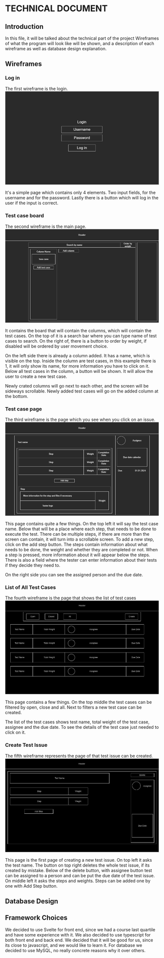 # TECHNICAL DOCUMENT

## Introduction
In this file, it will be talked about the technical part of the project Wireframes of what the program will look like will be shown, and a description of each wireframe as well as database design explanation.

## Wireframes

### Log in
The first wireframe is the login.
![](assets/LogInWireframe.drawio.png)

It's a simple page which contains only 4 elements. Two input fields, for the username and for the password. Lastly there is a button which will log in the user if the input is correct.

### Test case board
The second wireframe is the main page.
![](assets/BoardWireFrame.drawio.png)

It contains the board that will contain the columns, which will contain the test cases. On the top of it is a search bar where you can type name of test cases to search. On the right of, there is a button to order by weight, if disabled will be ordered by user movement choice.

On the left side there is already a column added. It has a name, which is visible on the top. Inside the column are test cases, in this example there is 1, it will only show its name, for more information you have to click on it. Below all test cases in the column, a button will be shown. It will allow the user to create a new test case.

Newly crated columns will go next to each other, and the screen will be sideways scrollable. Newly added test cases will go on the added column at the bottom.

### Test case page
The third wireframe is the page which you see when you click on an issue.
![](assets/TestCaseMoreInfoWireFrame.drawio.png)

This page contains quite a few things. On the top left it will say the test case name. Below that will be a place where each step, that needs to be done to execute the test. There can be multiple steps, if there are more than the screen can contain, it will turn into a scrollable screen. To add a new step, click on the add step button. The steps contain information about what needs to be done, the weight and whether they are completed or not. When a step is pressed, more information about it will appear below the steps. There is also a field where the tester can enter information about their tests if they decide they need to.

On the right side you can see the assigned person and the due date.

### List of All Test Cases
The fourth wireframe is the page that shows the list of test cases
![](assets/ListOfAllTestCases.drawio.png)

This page contains a few things. On the top middle the test cases can be filtered by open, close and all. Next to filters a new test case can be created.

The list of the test cases shows test name, total weight of the test case, assignee and the due date. To see the details of the test case just needed to click on it.

### Create Test Issue
The fifth wireframe represents the page of that test issue can be created.
![](assets/CreateTestIssue.drawio.png)

This page is the first page of creating a new test issue. On top left it asks the test name. The button on top right deletes the whole test issue, if its created by mistake. Below of the delete button, with assignee button test can be assigned to a person and can be put the due date of the test issue. On middle left it asks the steps and weights. Steps can be added one by one with Add Step button.

## Database Design


## Framework Choices

We decided to use Svelte for front end, since we had a course last quartile and have some experience with it. 
We also decided to use typescript for both front end and back end. We decided that it will be good for us, since its close to javascript, and we would like to learn it. 
For database we decided to use MySQL, no really concrete reasons why it over others. 